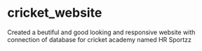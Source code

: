 # cricket_website
Created a beutiful and good looking and responsive website with connection of database for cricket academy named HR Sportzz
